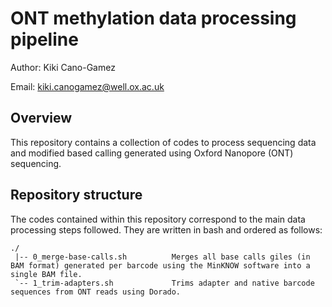 # ONT methylation data processing pipeline

Author:		Kiki Cano-Gamez

Email:		kiki.canogamez@well.ox.ac.uk


## Overview

This repository contains a collection of codes to process sequencing data and modified based calling generated using Oxford Nanopore (ONT) sequencing.


## Repository structure

The codes contained within this repository correspond to the main data processing steps followed. They are written in bash and ordered as follows:

```
./
 |-- 0_merge-base-calls.sh			Merges all base calls giles (in BAM format) generated per barcode using the MinKNOW software into a single BAM file.
 `-- 1_trim-adapters.sh				Trims adapter and native barcode sequences from ONT reads using Dorado.
```

